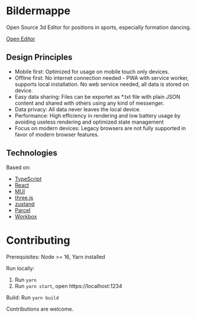 # Bildermappe

Open Source 3d Editor for positions in sports, especially formation dancing.

[Open Editor](https://fellmann.github.io/bildermappe)

## Design Principles

- Mobile first: Optimized for usage on mobile touch only devices.
- Offline first: No internet connection needed - PWA with service worker, supports local installation. No web service needed, all data is stored on device.
- Easy data sharing: Files can be exportet as *.txt file with plain JSON content and shared with others using any kind of messenger.
- Data privacy: All data never leaves the local device.
- Performance: High efficiency in rendering and low battery usage by avoiding useless rendering and optimized state management
- Focus on modern devices: Legacy browsers are not fully supported in favor of modern browser features.

## Technologies

Based on:
- [TypeScript](https://github.com/microsoft/typescript)
- [React](https://github.com/facebook/react)
- [MUI](https://github.com/mui-org/material-ui)
- [three.js](https://github.com/mrdoob/three.js)
- [zustand](https://github.com/pmndrs/zustand)
- [Parcel](https://github.com/parcel-bundler/parcel)
- [Workbox](https://github.com/GoogleChrome/workbox)


# Contributing

Prerequisites: Node >= 16, Yarn installed

Run locally:
1. Run `yarn`
2. Run `yarn start`, open https://localhost:1234

Build: Run `yarn build`

Contributions are welcome.
